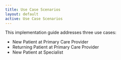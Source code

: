 ```yaml
---
title: Use Case Scenarios
layout: default
active: Use Case Scenarios
---
```


This implementation guide addresses three use cases:
* New Patient at Primary Care Provider
* Returning Patient at Primary Care Provider
* New Patient at Specialist

